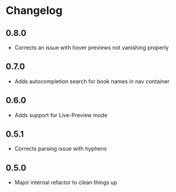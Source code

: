 # Changelog

## 0.8.0

- Corrects an issue with hover previews not vanishing properly

## 0.7.0

- Adds autocompletion search for book names in nav container

## 0.6.0

- Adds support for Live-Preview mode

## 0.5.1

- Corrects parsing issue with hyphens

## 0.5.0

- Major internal refactor to clean things up
